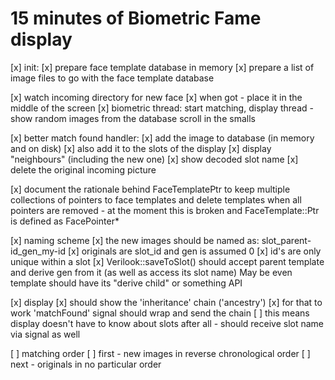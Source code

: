 # 15 minutes of Biometric Fame display

[x] init:
    [x] prepare face template database in memory
    [x] prepare a list of image files to go with the face template database

[x] watch incoming directory for new face
[x] when got - place it in the middle of the screen
[x] biometric thread: start matching, display thread - show random images from the database scroll in the smalls

[x] better match found handler:
    [x] add the image to database (in memory and on disk)
    [x] also add it to the slots of the display
    [x] display "neighbours" (including the new one)
    [x] show decoded slot name
    [x] delete the original incoming picture

[x] document the rationale behind FaceTemplatePtr
    to keep multiple collections of pointers to face templates and delete templates when all pointers are removed
    - at the moment this is broken and FaceTemplate::Ptr is defined as FacePointer*

[x] naming scheme
    [x] the new images should be named as:
        slot_parent-id_gen_my-id
    [x] originals are slot_id and gen is assumed 0
    [x] id's are only unique within a slot
    [x] Verilook::saveToSlot() should accept parent template and derive gen from it (as well as access its slot name)
        May be even template should have its "derive child" or something API

[x] display
    [x] should show the 'inheritance' chain ('ancestry')
    [x] for that to work 'matchFound' signal should wrap and send the chain
    [ ] this means display doesn't have to know about slots after all
        - should receive slot name via signal as well

[ ] matching order
    [ ] first - new images in reverse chronological order
    [ ] next - originals in no particular order

